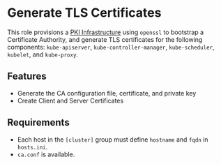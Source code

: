 # Generate TLS Certificates

This role provisions a [PKI Infrastructure](https://en.wikipedia.org/wiki/Public_key_infrastructure) using `openssl` to bootstrap a Certificate Authority, and generate TLS certificates for the following components: `kube-apiserver`, `kube-controller-manager`, `kube-scheduler`, `kubelet`, and `kube-proxy`.

## Features
- Generate the CA configuration file, certificate, and private key
- Create Client and Server Certificates

## Requirements
- Each host in the `[cluster]` group must define `hostname` and `fqdn` in `hosts.ini`.
- `ca.conf` is available.
